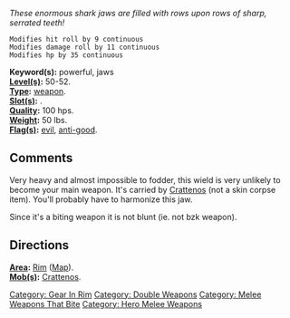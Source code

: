 *These enormous shark jaws are filled with rows upon rows of sharp,
serrated teeth!*

`Modifies hit roll by 9 continuous`  
`Modifies damage roll by 11 continuous`  
`Modifies hp by 35 continuous`

**Keyword(s):** powerful, jaws  
**[Level(s)](Object_Level "wikilink"):** 50-52.  
**[Type](:Category:_Object_Types "wikilink"):**
[weapon](:Category:_Melee_Weapons "wikilink").  
**[Slot(s)](Object_Slots "wikilink"):** <wielded>.  
**[Quality](Object_Quality "wikilink"):** 100 hps.  
**[Weight](Object_Weight "wikilink"):** 50 lbs.  
**[Flag(s)](:Category:_Object_Flags "wikilink"):**
[evil](Evil_Flag "wikilink"), [anti-good](Anti-Good_Flag "wikilink").  

## Comments

Very heavy and almost impossible to fodder, this wield is very unlikely
to become your main weapon. It's carried by
[Crattenos](Crattenos "wikilink") (not a skin corpse item). You'll
probably have to harmonize this jaw.

Since it's a biting weapon it is not blunt (ie. not bzk weapon).

## Directions

**[Area](:Category:_Areas "wikilink"):** [
Rim](:Category:_Rim "wikilink") ([Map](Rim_Map "wikilink")).  
**[Mob(s)](:Category:_Mobs "wikilink"):**
[Crattenos](Crattenos "wikilink").  

[Category: Gear In Rim](Category:_Gear_In_Rim "wikilink") [Category:
Double Weapons](Category:_Double_Weapons "wikilink") [Category: Melee
Weapons That Bite](Category:_Melee_Weapons_That_Bite "wikilink")
[Category: Hero Melee Weapons](Category:_Hero_Melee_Weapons "wikilink")
